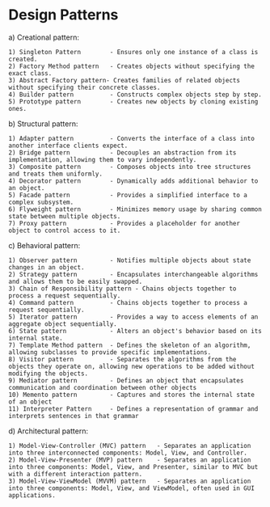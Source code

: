 Design Patterns
===============

a) Creational pattern:

	1) Singleton Pattern 		- Ensures only one instance of a class is created.
	2) Factory Method pattern	- Creates objects without specifying the exact class.
	3) Abstract Factory pattern- Creates families of related objects without specifying their concrete classes.
	4) Builder pattern			- Constructs complex objects step by step.
	5) Prototype pattern		- Creates new objects by cloning existing ones.

b) Structural pattern:

	1) Adapter pattern			- Converts the interface of a class into another interface clients expect.
	2) Bridge pattern			- Decouples an abstraction from its implementation, allowing them to vary independently.
	3) Composite pattern		- Composes objects into tree structures and treats them uniformly.
	4) Decorator pattern		- Dynamically adds additional behavior to an object.
	5) Facade pattern			- Provides a simplified interface to a complex subsystem.
	6) Flyweight pattern		- Minimizes memory usage by sharing common state between multiple objects.
	7) Proxy pattern			- Provides a placeholder for another object to control access to it.

c) Behavioral pattern:

	1) Observer pattern			- Notifies multiple objects about state changes in an object.
	2) Strategy pattern			- Encapsulates interchangeable algorithms and allows them to be easily swapped.
	3) Chain of Responsibility pattern - Chains objects together to process a request sequentially.
	4) Command pattern			- Chains objects together to process a request sequentially.
	5) Iterator pattern			- Provides a way to access elements of an aggregate object sequentially.
	6) State pattern			- Alters an object's behavior based on its internal state.
	7) Template Method pattern	- Defines the skeleton of an algorithm, allowing subclasses to provide specific implementations.
	8) Visitor pattern			- Separates the algorithms from the objects they operate on, allowing new operations to be added without modifying the objects.
	9) Mediator pattern 		- Defines an object that encapsulates communication and coordination between other objects
	10) Memento pattern 		- Captures and stores the internal state of an object
	11) Interpreter Pattern 	- Defines a representation of grammar and interprets sentences in that grammar

d) Architectural pattern:

	1) Model-View-Controller (MVC) pattern	 - Separates an application into three interconnected components: Model, View, and Controller.
	2) Model-View-Presenter (MVP) pattern	 - Separates an application into three components: Model, View, and Presenter, similar to MVC but with a different interaction pattern.
	3) Model-View-ViewModel (MVVM) pattern 	 - Separates an application into three components: Model, View, and ViewModel, often used in GUI applications.


